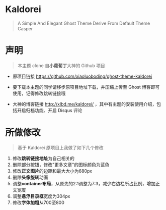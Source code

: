 # Kaldorei

> A Simple And Elegant Ghost Theme Derive From Default Theme Casper

# 声明

> 本主题 clone 自**小蘿蔔丁**大神的 Github 项目

- 原项目链接 https://github.com/xiaoluoboding/ghost-theme-kaldorei

- 要下载本主题的同学请移步原项目地址下载，并压缩上传至 Ghost 博客即可使用，记得修改跳转链接哦

- 大神的博客链接 http://xlbd.me/kaldorei/ ，其中有主题的安装使用介绍，包括开启归档功能、开启 Disqus 评论

# 所做修改

> 基于 Kaldorei 原项目上我做了如下几个修改

1. 修改**跳转链接地址**为自己相关的
2. 删除部分按钮，修改"更多文章"的图标颜色为蓝色
3. 修改**正文图片**的边距和最大大小为680px
4. 删除**头像旋转**动画
5. 调整**container布局**，从原先的2:1调整为7:3，减少右边栏所占比例，增加正文宽度
6. 调整**悬浮目录框**宽度为304px
7. 修改**字体加粗**从700至800
